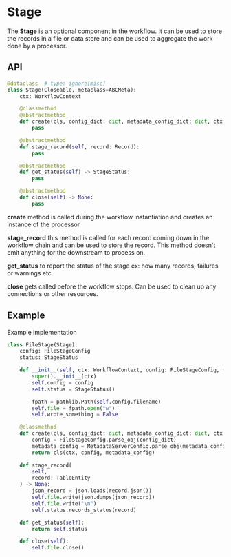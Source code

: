 # Stage

The **Stage** is an optional component in the workflow. It can be used to store the records in a file or data store and can be used to aggregate the work done by a processor.

## API

```python
@dataclass  # type: ignore[misc]
class Stage(Closeable, metaclass=ABCMeta):
    ctx: WorkflowContext

    @classmethod
    @abstractmethod
    def create(cls, config_dict: dict, metadata_config_dict: dict, ctx: WorkflowContext) -> "Stage":
        pass

    @abstractmethod
    def stage_record(self, record: Record):
        pass

    @abstractmethod
    def get_status(self) -> StageStatus:
        pass

    @abstractmethod
    def close(self) -> None:
        pass
```

**create** method is called during the workflow instantiation and creates an instance of the processor

**stage_record** this method is called for each record coming down in the workflow chain and can be used to store the record. This method doesn't emit anything for the downstream to process on.

**get_status** to report the status of the stage ex: how many records, failures or warnings etc.

**close** gets called before the workflow stops. Can be used to clean up any connections or other resources.

## Example

Example implementation

```python
class FileStage(Stage):
    config: FileStageConfig
    status: StageStatus

    def __init__(self, ctx: WorkflowContext, config: FileStageConfig, metadata_config: MetadataServerConfig):
        super().__init__(ctx)
        self.config = config
        self.status = StageStatus()

        fpath = pathlib.Path(self.config.filename)
        self.file = fpath.open("w")
        self.wrote_something = False

    @classmethod
    def create(cls, config_dict: dict, metadata_config_dict: dict, ctx: WorkflowContext):
        config = FileStageConfig.parse_obj(config_dict)
        metadata_config = MetadataServerConfig.parse_obj(metadata_config_dict)
        return cls(ctx, config, metadata_config)

    def stage_record(
        self,
        record: TableEntity
    ) -> None:
        json_record = json.loads(record.json())
        self.file.write(json.dumps(json_record))
        self.file.write("\n")
        self.status.records_status(record)

    def get_status(self):
        return self.status

    def close(self):
        self.file.close()
```
